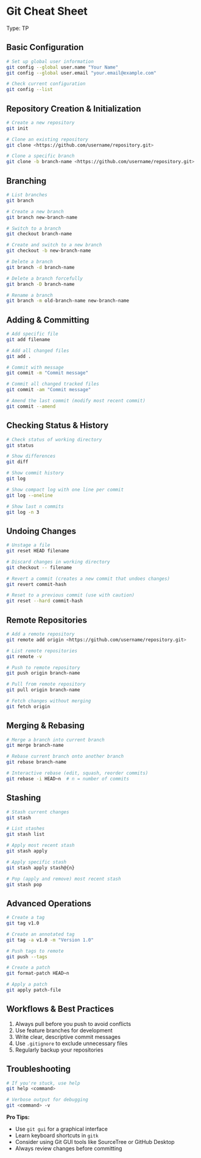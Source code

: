 # Git Cheat Sheet

Type: TP

## Basic Configuration

```bash
# Set up global user information
git config --global user.name "Your Name"
git config --global user.email "your.email@example.com"

# Check current configuration
git config --list

```

## Repository Creation & Initialization

```bash
# Create a new repository
git init

# Clone an existing repository
git clone <https://github.com/username/repository.git>

# Clone a specific branch
git clone -b branch-name <https://github.com/username/repository.git>

```

## Branching

```bash
# List branches
git branch

# Create a new branch
git branch new-branch-name

# Switch to a branch
git checkout branch-name

# Create and switch to a new branch
git checkout -b new-branch-name

# Delete a branch
git branch -d branch-name

# Delete a branch forcefully
git branch -D branch-name

# Rename a branch
git branch -m old-branch-name new-branch-name

```

## Adding & Committing

```bash
# Add specific file
git add filename

# Add all changed files
git add .

# Commit with message
git commit -m "Commit message"

# Commit all changed tracked files
git commit -am "Commit message"

# Amend the last commit (modify most recent commit)
git commit --amend

```

## Checking Status & History

```bash
# Check status of working directory
git status

# Show differences
git diff

# Show commit history
git log

# Show compact log with one line per commit
git log --oneline

# Show last n commits
git log -n 3

```

## Undoing Changes

```bash
# Unstage a file
git reset HEAD filename

# Discard changes in working directory
git checkout -- filename

# Revert a commit (creates a new commit that undoes changes)
git revert commit-hash

# Reset to a previous commit (use with caution)
git reset --hard commit-hash

```

## Remote Repositories

```bash
# Add a remote repository
git remote add origin <https://github.com/username/repository.git>

# List remote repositories
git remote -v

# Push to remote repository
git push origin branch-name

# Pull from remote repository
git pull origin branch-name

# Fetch changes without merging
git fetch origin

```

## Merging & Rebasing

```bash
# Merge a branch into current branch
git merge branch-name

# Rebase current branch onto another branch
git rebase branch-name

# Interactive rebase (edit, squash, reorder commits)
git rebase -i HEAD~n  # n = number of commits

```

## Stashing

```bash
# Stash current changes
git stash

# List stashes
git stash list

# Apply most recent stash
git stash apply

# Apply specific stash
git stash apply stash@{n}

# Pop (apply and remove) most recent stash
git stash pop

```

## Advanced Operations

```bash
# Create a tag
git tag v1.0

# Create an annotated tag
git tag -a v1.0 -m "Version 1.0"

# Push tags to remote
git push --tags

# Create a patch
git format-patch HEAD~n

# Apply a patch
git apply patch-file

```

## Workflows & Best Practices

1. Always pull before you push to avoid conflicts
2. Use feature branches for development
3. Write clear, descriptive commit messages
4. Use `.gitignore` to exclude unnecessary files
5. Regularly backup your repositories

## Troubleshooting

```bash
# If you're stuck, use help
git help <command>

# Verbose output for debugging
git <command> -v

```

**Pro Tips:**

- Use `git gui` for a graphical interface
- Learn keyboard shortcuts in `gitk`
- Consider using Git GUI tools like SourceTree or GitHub Desktop
- Always review changes before committing
